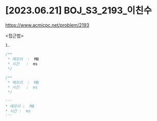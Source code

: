 #   [2023.06.21] BOJ_S3_2193_이친수
https://www.acmicpc.net/problem/2193

<접근법>

```
1. 
```




```java
/**
 * 메모리  :  MB
 * 시간   :  ms
 */
```



```js
/**
 * 메모리  :  MB
 * 시간   :  ms
 */
```




```python
'''
* 메모리 :  MB
* 시간 :  ms
'''
```
